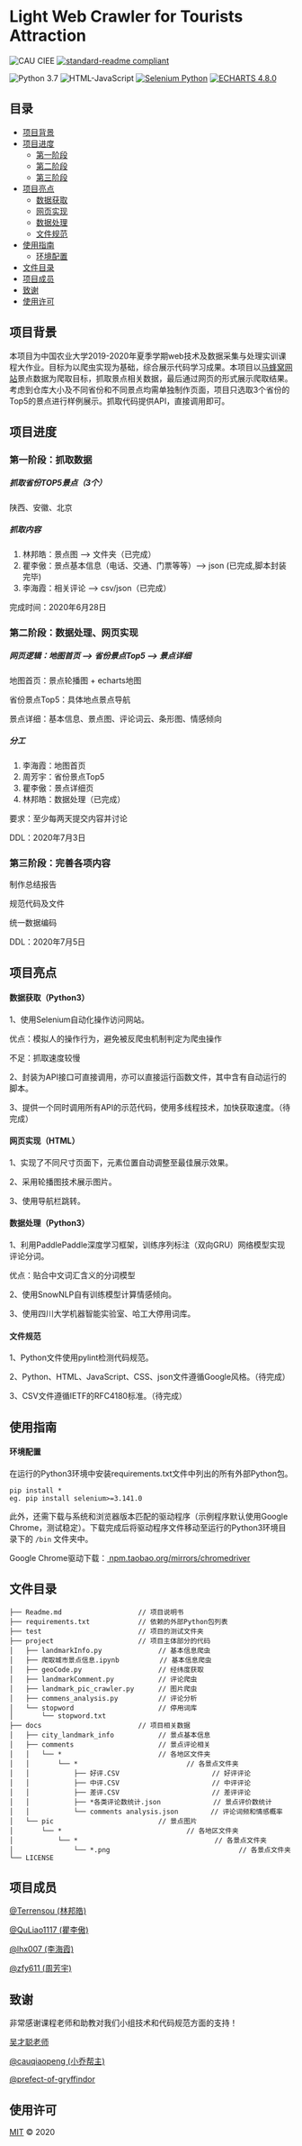 # Light Web Crawler for  Tourists Attraction

![CAU CIEE](https://img.shields.io/static/v1?label=CAU&message=CIEE&color=R0-G135-B60&link=https://www.cau.edu.cn&link=http://www.ciee.cau.edu.cn) [![standard-readme compliant](https://img.shields.io/badge/readme%20style-standard-brightgreen.svg?style=flat-square)](https://github.com/RichardLitt/standard-readme)

![Python 3.7](https://img.shields.io/badge/Python-3.7-blue?style=flat-square&logo=python) ![HTML-JavaScript](https://img.shields.io/badge/HTML-JavaScript-blue?style=flat-square&logo=html5) [![Selenium Python](https://img.shields.io/badge/Selenium-Python-orange?style=flat-square)](https://www.selenium.dev/) [![ECHARTS 4.8.0](https://img.shields.io/badge/ECHARTS-4.8.0-orange?style=flat-square&logo=apache-echarts)](https://echarts.apache.org/zh/download.html)

## 目录

- [项目背景](#项目背景)
- [项目进度](#项目进度)
  - [第一阶段](#第一阶段：抓取数据)
  - [第二阶段](#第二阶段：数据处理、网页实现)
  - [第三阶段](#第三阶段：完善各项内容)
- [项目亮点](#项目亮点)
  - [数据获取](#数据获取（Python3）)
  - [网页实现](#网页实现（HTML）)
  - [数据处理](#数据处理（Python3）)
  - [文件规范](#文件规范)
- [使用指南](#使用指南)
  - [环境配置](#环境配置)
- [文件目录](#文件目录)
- [项目成员](#项目成员)
- [致谢](#致谢)
- [使用许可](#使用许可)

## 项目背景

本项目为中国农业大学2019-2020年夏季学期web技术及数据采集与处理实训课程大作业。目标为以爬虫实现为基础，综合展示代码学习成果。本项目以<a href="https://www.mafengwo.cn/">马蜂窝网站</a>景点数据为爬取目标，抓取景点相关数据，最后通过网页的形式展示爬取结果。考虑到仓库大小及不同省份和不同景点均需单独制作页面，项目只选取3个省份的Top5的景点进行样例展示。抓取代码提供API，直接调用即可。

## 项目进度

### 第一阶段：抓取数据

##### 抓取省份TOP5景点（3个）

陕西、安徽、北京

##### 抓取内容

1. 林邦皓：景点图 --> 文件夹（已完成）
2. 瞿李傲：景点基本信息（电话、交通、门票等等）--> json (已完成,脚本封装完毕)
3. 李海霞：相关评论 --> csv/json（已完成）

完成时间：2020年6月28日

### 第二阶段：数据处理、网页实现

##### 网页逻辑：地图首页 --> 省份景点Top5 --> 景点详细

地图首页：景点轮播图 + echarts地图

省份景点Top5：具体地点景点导航

景点详细：基本信息、景点图、评论词云、条形图、情感倾向

##### 分工

1. 李海霞：地图首页
2. 周芳宇：省份景点Top5
3. 瞿李傲：景点详细页
4. 林邦皓：数据处理（已完成）

要求：至少每两天提交内容并讨论

DDL：2020年7月3日

### 第三阶段：完善各项内容

制作总结报告

规范代码及文件

统一数据编码

DDL：2020年7月5日

## 项目亮点

#### 数据获取（Python3）

1、使用Selenium自动化操作访问网站。

优点：模拟人的操作行为，避免被反爬虫机制判定为爬虫操作

不足：抓取速度较慢

2、封装为API接口可直接调用，亦可以直接运行函数文件，其中含有自动运行的脚本。

3、提供一个同时调用所有API的示范代码，使用多线程技术，加快获取速度。（待完成）

#### 网页实现（HTML）

1、实现了不同尺寸页面下，元素位置自动调整至最佳展示效果。

2、采用轮播图技术展示图片。

3、使用导航栏跳转。

#### 数据处理（Python3）

1、利用PaddlePaddle深度学习框架，训练序列标注（双向GRU）网络模型实现评论分词。

优点：贴合中文词汇含义的分词模型

2、使用SnowNLP自有训练模型计算情感倾向。

3、使用四川大学机器智能实验室、哈工大停用词库。

#### 文件规范

1、Python文件使用pylint检测代码规范。

2、Python、HTML、JavaScript、CSS、json文件遵循Google风格。（待完成）

3、CSV文件遵循IETF的RFC4180标准。（待完成）

## 使用指南

#### 环境配置

在运行的Python3环境中安装requirements.txt文件中列出的所有外部Python包。

```shell
pip install *
eg. pip install selenium>=3.141.0
```

此外，还需下载与系统和浏览器版本匹配的驱动程序（示例程序默认使用Google Chrome，测试稳定）。下载完成后将驱动程序文件移动至运行的Python3环境目录下的 `/bin` 文件夹中。

Google Chrome驱动下载：<a href='https://npm.taobao.org/mirrors/chromedriver'> npm.taobao.org/mirrors/chromedriver </a>

## 文件目录

```
├── Readme.md                   // 项目说明书
├── requirements.txt            // 依赖的外部Python包列表
├── test                        // 项目的测试文件夹
├── project                     // 项目主体部分的代码
│   ├── landmarkInfo.py              // 基本信息爬虫
│   ├── 爬取城市景点信息.ipynb          // 基本信息爬虫
│   ├── geoCode.py                   // 经纬度获取
│   ├── landmarkComment.py           // 评论爬虫
│   ├── landmark_pic_crawler.py      // 图片爬虫
│   ├── commens_analysis.py          // 评论分析
│   └── stopword                     // 停用词库
│       └── stopword.txt
├── docs                        // 项目相关数据
│   ├── city_landmark_info           // 景点基本信息
│   ├── comments                     // 景点评论相关
│   │   └── *                        // 各地区文件夹
│   │       └── *                           // 各景点文件夹
│   │           ├── 好评.CSV                       // 好评评论
│   │           ├── 中评.CSV                       // 中评评论
│   │           ├── 差评.CSV                       // 差评评论
│   │           ├── *各类评论数统计.json             // 景点评价数统计
│   │           └── comments analysis.json        // 评论词频和情感概率
│   └── pic                          // 景点图片
│       └── *                               // 各地区文件夹
│           └── *                                  // 各景点文件夹
│               └── *.png                                // 各景点文件夹
└── LICENSE
```

## 项目成员

<a href="https://github.com/Terrensou">@Terrensou (林邦皓)</a>

<a href="https://github.com/QuLiao1117">@QuLiao1117 (瞿李傲)</a>

<a href="https://github.com/lhx007">@lhx007 (李海霞)</a>

<a href="https://github.com/zfy611">@zfy611 (周芳宇)</a>

## 致谢

非常感谢课程老师和助教对我们小组技术和代码规范方面的支持！

<a href="http://faculty.cau.edu.cn/xxdqxy/wcc/list.htm">吴才聪老师</a>

<a href="https://github.com/Terrensou">@cauqiaopeng (小乔帮主)</a>

<a href="https://github.com/prefect-of-gryffindor">@prefect-of-gryffindor</a>

## 使用许可

[MIT](LICENSE) © 2020